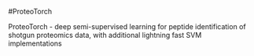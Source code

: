 #ProteoTorch

ProteoTorch - deep semi-supervised learning for peptide identification of shotgun proteomics data, with additional lightning fast SVM implementations
